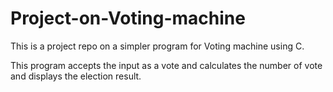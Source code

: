 # Project-on-Voting-machine
This is a project repo on a simpler program for Voting machine using C.
<p>This program accepts the input as a vote and calculates the number of vote and displays the election result. </p>
